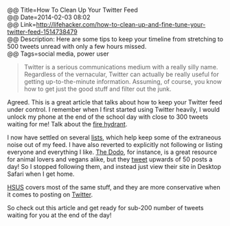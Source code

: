 @@ Title=How To Clean Up Your Twitter Feed  
@@ Date=2014-02-03 08:02  
@@ Link=http://lifehacker.com/how-to-clean-up-and-fine-tune-your-twitter-feed-1514738479  
@@ Description: Here are some tips to keep your timeline from stretching to 500 tweets unread with only a few hours missed.  
@@ Tags=social media, power user  

>Twitter is a serious communications medium with a really silly name. Regardless of the vernacular, Twitter can actually be really useful for getting up-to-the-minute information. Assuming, of course, you know how to get just the good stuff and filter out the junk.

Agreed. This is a great article that talks about how to keep your Twitter feed under control. I remember when I first started using Twitter heavily, I would unlock my phone at the end of the school day with close to 300 tweets waiting for me! Talk about the [fire hydrant](http://gigaom.com/2014/01/09/drinking-from-the-twitter-firehose-i-love-the-stream-but-i-need-more-filters-and-bridges/).

I now have settled on several [lists](https://twitter.com/ToniWonKanobi/lists), which help keep some of the extraneous noise out of my feed. I have also reverted to explicitly not following or listing everyone and everything I like. [The Dodo](https://www.thedodo.com/), for instance, is a great resource for animal lovers and vegans alike, but they [tweet](https://twitter.com/dodo) upwards of 50 posts a day! So I stopped following them, and instead just view their site in Desktop Safari when I get home. 

[HSUS](http://www.humanesociety.org/) covers most of the same stuff, and they are more conservative when it comes to posting on [Twitter](https://twitter.com/HumaneSociety).

So check out this article and get ready for sub-200 number of tweets waiting for you at the end of the day!
